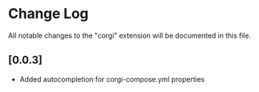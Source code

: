 # Change Log

All notable changes to the "corgi" extension will be documented in this file.

## [0.0.3]

- Added autocompletion for corgi-compose.yml properties